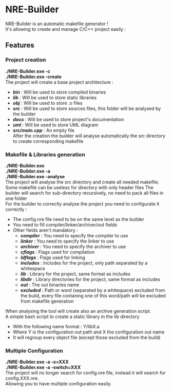 # NRE-Builder
NRE-Builder is an automatic makefile generator !  
It's allowing to create and manage C/C++ project easily :  

## Features
### Project creation  
__./NRE-Builder.exe -c__  
__./NRE-Builder.exe -create__  
The project will create a base project architecture :  
   * _**bin**_ : Will be used to store compiled binaries
   * _**lib**_ : Will be used to store static libraries
   * _**obj**_ : Will be used to store .o files
   * _**src**_ : Will be used to store sources files, this folder will be analysed by the builder  
   * _**docs**_ : Will be used to store project's documentation
   * _**uml**_ : Will be used to store UML diagram
   * _**src/main.cpp**_ : An empty file   
After the creation the builder will analyse automatically the src directory to create corresponding makefile  

### Makefile & Libraries generation  
__./NRE-Builder.exe__  
__./NRE-Builder.exe -a__  
__./NRE-Builder.exe -analyse__  
The project will analyse the src directory and create all needed makefile.  
Some makefile can be useless for directory with only header files
The builder will search for sub-directory recursively, no need to pack all files in one folder  
For the builder to correctly analyse the project you need to configurate it correctly :  
* The config.nre file need to be on the same level as the builder
* You need to fill compiler/linker/archiver/out fields
* Other fields aren't mandatory :
    * _**compiler**_ : You need to specify the compiler to use
    * _**linker**_ : You need to specify the linker to use
    * _**archiver**_ : You need to specify the archiver to use
    * _**cflags**_ : Flags used for compilation
    * _**ldflags**_ : Flags used for linking
    * _**includes**_ : Includes for the project, only path separated by a whitespace
    * _**lib**_ : Library for the project, same format as includes
    * _**libdir**_ : Library directories for the project, same format as includes
    * _**out**_ : The out binaries name
    * _**excluded**_ : Path or word (separated by a whitespace) excluded from the build, every file contaning one of this word/path will be excluded from makefile generation

When analysing the tool will create also an archive generation script.  
A simple bash script to create a static library in the lib directory  
* With the following name format : Y/libX.a  
* Where Y is the configuration out path and X the configuration out name  
* It will regroup every object file (except those excluded from the build)

### Multiple Configuration
__./NRE-Builder.exe -a -s=XXX__  
__./NRE-Builder.exe -a -switch=XXX__  
The project will no longer search for config.nre file, instead it will search for config.XXX.nre.  
Allowing you to have multiple configuration easily.  
